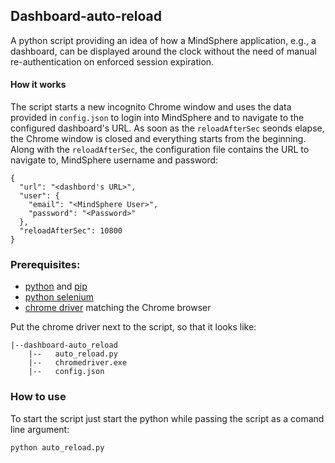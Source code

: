 ## Dashboard-auto-reload

A python script providing an idea of how a MindSphere application, e.g., a dashboard, can be displayed around the clock without the need of manual re-authentication on enforced session expiration.

#### How it works
The script starts a new incognito Chrome window and uses the data provided in ```config.json``` to login into MindSphere and to navigate to the configured dashboard's URL. As soon as the ```reloadAfterSec``` seonds elapse, the Chrome window is closed and everything starts from the beginning. 
Along with the ```reloadAfterSec```, the configuration file contains the URL to navigate to, MindSphere username and password:
```
{
  "url": "<dashbord's URL>",
  "user": {
    "email": "<MindSphere User>",
    "password": "<Password>"
  },
  "reloadAfterSec": 10800
}
```

### Prerequisites:

- [python](https://www.python.org/downloads/) and [pip](https://pip.pypa.io/en/latest/installation/)
- [python selenium](https://selenium-python.readthedocs.io/installation.html)
- [chrome driver](https://chromedriver.chromium.org/downloads) matching the Chrome browser

Put the chrome driver next to the script, so that it looks like:
```
|--dashboard-auto_reload
    |--   auto_reload.py
    |--   chromedriver.exe
    |--   config.json
```
### How to use
To start the script just start the python while passing the script as a comand line argument:
```
python auto_reload.py
```

